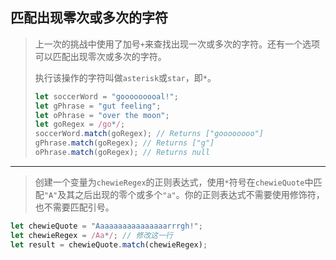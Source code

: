 ## 匹配出现零次或多次的字符

> 上一次的挑战中使用了加号`+`来查找出现一次或多次的字符。还有一个选项可以匹配出现零次或多次的字符。
>
> 执行该操作的字符叫做`asterisk`或`star`，即`*`。
>
> ```js
> let soccerWord = "gooooooooal!";
> let gPhrase = "gut feeling";
> let oPhrase = "over the moon";
> let goRegex = /go*/;
> soccerWord.match(goRegex); // Returns ["goooooooo"]
> gPhrase.match(goRegex); // Returns ["g"]
> oPhrase.match(goRegex); // Returns null
> ```

---

> 创建一个变量为`chewieRegex`的正则表达式，使用`*`符号在`chewieQuote`中匹配`"A"`及其之后出现的零个或多个`"a"`。你的正则表达式不需要使用修饰符，也不需要匹配引号。

```js
let chewieQuote = "Aaaaaaaaaaaaaaaarrrgh!";
let chewieRegex = /Aa*/; // 修改这一行
let result = chewieQuote.match(chewieRegex);
```

